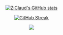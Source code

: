 <div id="stats" align="center">

[![ZiClaud's GitHub stats](https://github-readme-stats.vercel.app/api?username=ZiClaud&show_icons=true&theme=github_dark&hide_border=true&include_all_commits=true&count_private=true&rank_icon=github)](https://github.com/anuraghazra/github-readme-stats)

[![GitHub Streak](http://github-readme-streak-stats.herokuapp.com?user=ZiClaud&show_icons=true&theme=github-dark-blue&hide_border=true&date_format=j%20M%5B%20Y%5D)](https://git.io/streak-stats)
<!-- 
[![Languages](https://github-readme-stats.vercel.app/api/top-langs/?username=ZiClaud&show_icons=true&theme=github_dark&hide_border=true&include_all_commits=true)](https://github.com/anuraghazra/github-readme-stats)

[![Waketime](https://github-readme-stats.vercel.app/api/wakatime?username=ZiClaud)](https://github.com/anuraghazra/github-readme-stats)
-->
[![](https://visitcount.itsvg.in/api?id=ZiClaud&label=Profile%20Views&color=12&icon=5&pretty=true)](https://visitcount.itsvg.in)
</div>

<!-- Proudly created with GPRM ( https://gprm.itsvg.in ) -->


<!--
# 📊 GitHub Stats:
![](https://github-readme-stats.vercel.app/api?username=ZiClaud&theme=github_dark&hide_border=true&include_all_commits=true&count_private=true)<br/>
![](https://github-readme-streak-stats.herokuapp.com/?user=ZiClaud&theme=github_dark&hide_border=true)<br/>
![](https://github-readme-stats.vercel.app/api/top-langs/?username=ZiClaud&theme=github_dark&hide_border=true&include_all_commits=true&count_private=true&layout=compact)
-->
